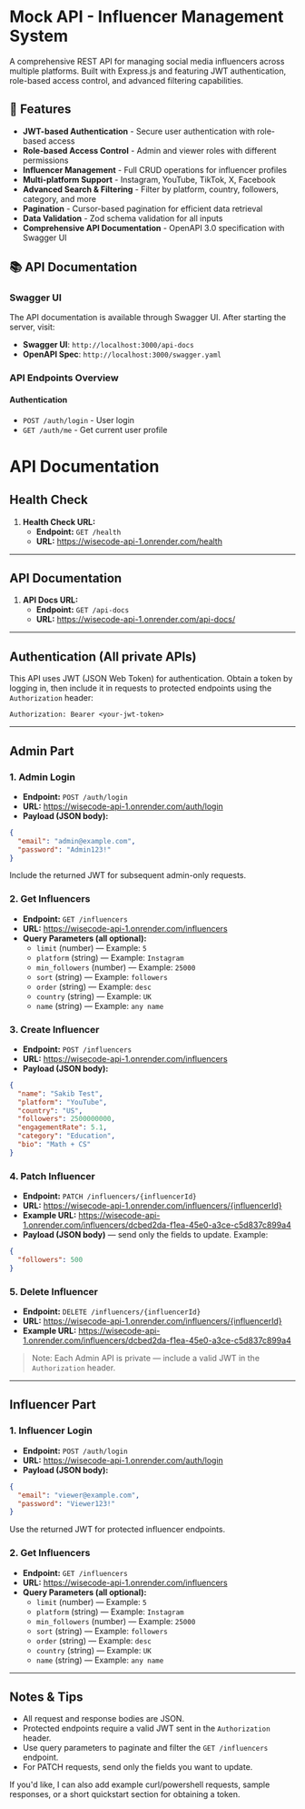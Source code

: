 # Mock API - Influencer Management System

A comprehensive REST API for managing social media influencers across multiple platforms. Built with Express.js and featuring JWT authentication, role-based access control, and advanced filtering capabilities.

## 🚀 Features

- **JWT-based Authentication** - Secure user authentication with role-based access
- **Role-based Access Control** - Admin and viewer roles with different permissions
- **Influencer Management** - Full CRUD operations for influencer profiles
- **Multi-platform Support** - Instagram, YouTube, TikTok, X, Facebook
- **Advanced Search & Filtering** - Filter by platform, country, followers, category, and more
- **Pagination** - Cursor-based pagination for efficient data retrieval
- **Data Validation** - Zod schema validation for all inputs
- **Comprehensive API Documentation** - OpenAPI 3.0 specification with Swagger UI

## 📚 API Documentation

### Swagger UI

The API documentation is available through Swagger UI. After starting the server, visit:

- **Swagger UI**: `http://localhost:3000/api-docs`
- **OpenAPI Spec**: `http://localhost:3000/swagger.yaml`

### API Endpoints Overview

#### Authentication

- `POST /auth/login` - User login
- `GET /auth/me` - Get current user profile

# API Documentation

## Health Check

1. **Health Check URL:**
   - **Endpoint:** `GET /health`
   - **URL:** https://wisecode-api-1.onrender.com/health

---

## API Documentation

1. **API Docs URL:**
   - **Endpoint:** `GET /api-docs`
   - **URL:** https://wisecode-api-1.onrender.com/api-docs/

---

## Authentication (All private APIs)

This API uses JWT (JSON Web Token) for authentication. Obtain a token by logging in, then include it in requests to protected endpoints using the `Authorization` header:

```
Authorization: Bearer <your-jwt-token>
```

---

## Admin Part

### 1. Admin Login

- **Endpoint:** `POST /auth/login`
- **URL:** https://wisecode-api-1.onrender.com/auth/login
- **Payload (JSON body):**

```json
{
  "email": "admin@example.com",
  "password": "Admin123!"
}
```

Include the returned JWT for subsequent admin-only requests.

### 2. Get Influencers

- **Endpoint:** `GET /influencers`
- **URL:** https://wisecode-api-1.onrender.com/influencers
- **Query Parameters (all optional):**
  - `limit` (number) — Example: `5`
  - `platform` (string) — Example: `Instagram`
  - `min_followers` (number) — Example: `25000`
  - `sort` (string) — Example: `followers`
  - `order` (string) — Example: `desc`
  - `country` (string) — Example: `UK`
  - `name` (string) — Example: `any name`

### 3. Create Influencer

- **Endpoint:** `POST /influencers`
- **URL:** https://wisecode-api-1.onrender.com/influencers
- **Payload (JSON body):**

```json
{
  "name": "Sakib Test",
  "platform": "YouTube",
  "country": "US",
  "followers": 2500000000,
  "engagementRate": 5.1,
  "category": "Education",
  "bio": "Math + CS"
}
```

### 4. Patch Influencer

- **Endpoint:** `PATCH /influencers/{influencerId}`
- **URL:** https://wisecode-api-1.onrender.com/influencers/{influencerId}
- **Example URL:** https://wisecode-api-1.onrender.com/influencers/dcbed2da-f1ea-45e0-a3ce-c5d837c899a4
- **Payload (JSON body)** — send only the fields to update. Example:

```json
{
  "followers": 500
}
```

### 5. Delete Influencer

- **Endpoint:** `DELETE /influencers/{influencerId}`
- **URL:** https://wisecode-api-1.onrender.com/influencers/{influencerId}
- **Example URL:** https://wisecode-api-1.onrender.com/influencers/dcbed2da-f1ea-45e0-a3ce-c5d837c899a4

> Note: Each Admin API is private — include a valid JWT in the `Authorization` header.

---

## Influencer Part

### 1. Influencer Login

- **Endpoint:** `POST /auth/login`
- **URL:** https://wisecode-api-1.onrender.com/auth/login
- **Payload (JSON body):**

```json
{
  "email": "viewer@example.com",
  "password": "Viewer123!"
}
```

Use the returned JWT for protected influencer endpoints.

### 2. Get Influencers

- **Endpoint:** `GET /influencers`
- **URL:** https://wisecode-api-1.onrender.com/influencers
- **Query Parameters (all optional):**
  - `limit` (number) — Example: `5`
  - `platform` (string) — Example: `Instagram`
  - `min_followers` (number) — Example: `25000`
  - `sort` (string) — Example: `followers`
  - `order` (string) — Example: `desc`
  - `country` (string) — Example: `UK`
  - `name` (string) — Example: `any name`

---

## Notes & Tips

- All request and response bodies are JSON.
- Protected endpoints require a valid JWT sent in the `Authorization` header.
- Use query parameters to paginate and filter the `GET /influencers` endpoint.
- For PATCH requests, send only the fields you want to update.

If you'd like, I can also add example curl/powershell requests, sample responses, or a short quickstart section for obtaining a token.
